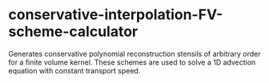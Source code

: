 # conservative-interpolation-FV-scheme-calculator
Generates conservative polynomial reconstruction stensils of arbitrary order for a finite volume kernel. These schemes are used to solve a 1D advection equation with constant transport speed.
